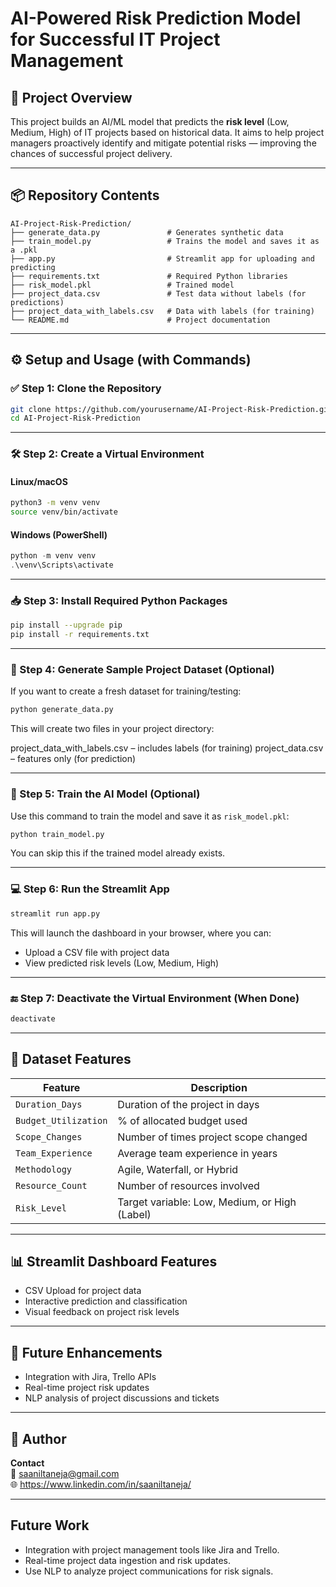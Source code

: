 # AI-Powered Risk Prediction Model for Successful IT Project Management

## 🧠 Project Overview

This project builds an AI/ML model that predicts the **risk level** (Low, Medium, High) of IT projects based on historical data. It aims to help project managers proactively identify and mitigate potential risks — improving the chances of successful project delivery.

---

## 📦 Repository Contents

```
AI-Project-Risk-Prediction/
├── generate_data.py               # Generates synthetic data
├── train_model.py                 # Trains the model and saves it as a .pkl
├── app.py                         # Streamlit app for uploading and predicting
├── requirements.txt               # Required Python libraries
├── risk_model.pkl                 # Trained model
├── project_data.csv               # Test data without labels (for predictions)
├── project_data_with_labels.csv   # Data with labels (for training)
└── README.md                      # Project documentation
```

---

## ⚙️ Setup and Usage (with Commands)

### ✅ Step 1: Clone the Repository

```bash
git clone https://github.com/yourusername/AI-Project-Risk-Prediction.git
cd AI-Project-Risk-Prediction
```

---

### 🛠️ Step 2: Create a Virtual Environment

#### Linux/macOS

```bash
python3 -m venv venv
source venv/bin/activate
```

#### Windows (PowerShell)

```powershell
python -m venv venv
.\venv\Scripts\activate
```

---

### 📥 Step 3: Install Required Python Packages

```bash
pip install --upgrade pip
pip install -r requirements.txt
```

---

### 🧪 Step 4: Generate Sample Project Dataset (Optional)

If you want to create a fresh dataset for training/testing:

```bash
python generate_data.py
```

This will create two files in your project directory:

project_data_with_labels.csv – includes labels (for training)
project_data.csv – features only (for prediction)

---

### 🤖 Step 5: Train the AI Model (Optional)

Use this command to train the model and save it as `risk_model.pkl`:

```bash
python train_model.py
```

You can skip this if the trained model already exists.

---

### 💻 Step 6: Run the Streamlit App

```bash
streamlit run app.py
```

This will launch the dashboard in your browser, where you can:

- Upload a CSV file with project data
- View predicted risk levels (Low, Medium, High)

---

### 🔚 Step 7: Deactivate the Virtual Environment (When Done)

```bash
deactivate
```

---

## 🧾 Dataset Features

| Feature             | Description                                      |
|---------------------|--------------------------------------------------|
| `Duration_Days`     | Duration of the project in days                  |
| `Budget_Utilization`| % of allocated budget used                       |
| `Scope_Changes`     | Number of times project scope changed            |
| `Team_Experience`   | Average team experience in years                 |
| `Methodology`       | Agile, Waterfall, or Hybrid                      |
| `Resource_Count`    | Number of resources involved                     |
| `Risk_Level`        | Target variable: Low, Medium, or High (Label)    |

---

## 📊 Streamlit Dashboard Features

- CSV Upload for project data
- Interactive prediction and classification
- Visual feedback on project risk levels

---

## 🔮 Future Enhancements

- Integration with Jira, Trello APIs
- Real-time project risk updates
- NLP analysis of project discussions and tickets

---

## 👤 Author

**Contact**  
📧 saaniltaneja@gmail.com  
🌐 https://www.linkedin.com/in/saaniltaneja/

---

## Future Work

- Integration with project management tools like Jira and Trello.  
- Real-time project data ingestion and risk updates.  
- Use NLP to analyze project communications for risk signals.

